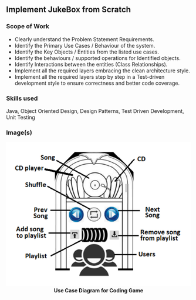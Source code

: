 ## Implement JukeBox from Scratch

### Scope of Work

-   Clearly understand the Problem Statement Requirements.
-   Identify the Primary Use Cases / Behaviour of the system.
-   Identify the Key Objects / Entities from the listed use cases.
-   Identify the behaviours / supported operations for Identified objects.
-   Identify Interactions between the entities (Class Relationships).
-   Implement all the required layers embracing the clean architecture style.
-   Implement all the required layers step by step in a Test-driven development style to ensure correctness and better code coverage.

### Skills used

Java, Object Oriented Design, Design Patterns, Test Driven Development, Unit Testing

### Image(s)

<p align="center"> 
<img src="https://raw.githubusercontent.com/axitchandora/Personal-Stuff/main/Images/JukeBox%20Conceptual%20Overview.png"> </br>
<b>Use Case Diagram for Coding Game</b> </p>
